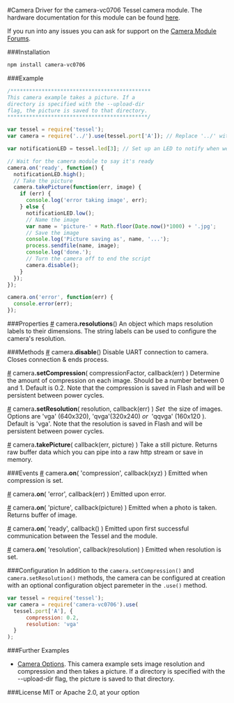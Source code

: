 #Camera
Driver for the camera-vc0706 Tessel camera module. The hardware documentation for this module can be found [here](https://github.com/tessel/hardware/blob/master/modules-overview.md#camera).

If you run into any issues you can ask for support on the [Camera Module Forums](http://forums.tessel.io/category/camera).

###Installation
```sh
npm install camera-vc0706
```

###Example
```js
/*********************************************
This camera example takes a picture. If a
directory is specified with the --upload-dir
flag, the picture is saved to that directory.
*********************************************/

var tessel = require('tessel');
var camera = require('../').use(tessel.port['A']); // Replace '../' with 'camera-vc0706' in your own code

var notificationLED = tessel.led[3]; // Set up an LED to notify when we're taking a picture

// Wait for the camera module to say it's ready
camera.on('ready', function() {
  notificationLED.high();
  // Take the picture
  camera.takePicture(function(err, image) {
    if (err) {
      console.log('error taking image', err);
    } else {
      notificationLED.low();
      // Name the image
      var name = 'picture-' + Math.floor(Date.now()*1000) + '.jpg';
      // Save the image
      console.log('Picture saving as', name, '...');
      process.sendfile(name, image);
      console.log('done.');
      // Turn the camera off to end the script
      camera.disable();
    }
  });
});

camera.on('error', function(err) {
  console.error(err);
});
```

###Properties
&#x20;<a href="#api-camera-resolutions-An-object-which-maps-resolution-labels-to-their-dimensions-The-string-labels-can-be-used-to-configure-the-camera-s-resolution" name="api-camera-resolutions-An-object-which-maps-resolution-labels-to-their-dimensions-The-string-labels-can-be-used-to-configure-the-camera-s-resolution">#</a> camera<b>.resolutions</b>() An object which maps resolution labels to their dimensions. The string labels can be used to configure the camera's resolution.  


###Methods
&#x20;<a href="#api-camera-disable-Disable-UART-connection-to-camera-Closes-connection-ends-process" name="api-camera-disable-Disable-UART-connection-to-camera-Closes-connection-ends-process">#</a> camera<b>.disable</b>() Disable UART connection to camera. Closes connection & ends process.  

&#x20;<a href="#api-camera-setCompression-compressionFactor-callback-err-Determine-the-amount-of-compression-on-each-image-Should-be-a-number-between-0-and-1-Default-is-0-2-Note-that-the-compression-is-saved-in-Flash-and-will-be-persistent-between-power-cycles" name="api-camera-setCompression-compressionFactor-callback-err-Determine-the-amount-of-compression-on-each-image-Should-be-a-number-between-0-and-1-Default-is-0-2-Note-that-the-compression-is-saved-in-Flash-and-will-be-persistent-between-power-cycles">#</a> camera<b>.setCompression</b>( compressionFactor, callback(err) ) Determine the amount of compression on each image. Should be a number between 0 and 1. Default is 0.2. Note that the compression is saved in Flash and will be persistent between power cycles.  

&#x20;<a href="#api-camera-setResolution-resolution-callback-err-Set-the-size-of-images-Options-are-vga-640x320-qvga-320x240-or-qqvga-160x120-Default-is-vga-Note-that-the-resolution-is-saved-in-Flash-and-will-be-persistent-between-power-cycles" name="api-camera-setResolution-resolution-callback-err-Set-the-size-of-images-Options-are-vga-640x320-qvga-320x240-or-qqvga-160x120-Default-is-vga-Note-that-the-resolution-is-saved-in-Flash-and-will-be-persistent-between-power-cycles">#</a> camera<b>.setResolution</b>( resolution, callback(err) ) <i>Set</i>&nbsp; the size of images\. Options are 'vga' (640x320), 'qvga'(320x240) <i>or</i>&nbsp; 'qqvga' (160x120 ). Default is 'vga'. Note that the resolution is saved in Flash and will be persistent between power cycles.  

&#x20;<a href="#api-camera-takePicture-callback-err-picture-Take-a-still-picture-Returns-raw-buffer-data-which-you-can-pipe-into-a-raw-http-stream-or-save-in-memory" name="api-camera-takePicture-callback-err-picture-Take-a-still-picture-Returns-raw-buffer-data-which-you-can-pipe-into-a-raw-http-stream-or-save-in-memory">#</a> camera<b>.takePicture</b>( callback(err, picture) ) Take a still picture. Returns raw buffer data which you can pipe into a raw http stream or save in memory.  

###Events
&#x20;<a href="#api-camera-on-compression-callback-xyz-Emitted-when-compression-is-set" name="api-camera-on-compression-callback-xyz-Emitted-when-compression-is-set">#</a> camera<b>.on</b>( 'compression', callback(xyz) ) Emitted when compression is set.  

&#x20;<a href="#api-camera-on-error-callback-err-Emitted-upon-error" name="api-camera-on-error-callback-err-Emitted-upon-error">#</a> camera<b>.on</b>( 'error', callback(err) ) Emitted upon error.  

&#x20;<a href="#api-camera-on-picture-callback-picture-Emitted-when-a-photo-is-taken-Returns-buffer-of-image" name="api-camera-on-picture-callback-picture-Emitted-when-a-photo-is-taken-Returns-buffer-of-image">#</a> camera<b>.on</b>( 'picture', callback(picture) ) Emitted when a photo is taken. Returns buffer of image.  

&#x20;<a href="#api-camera-on-ready-callback-Emitted-upon-first-successful-communication-between-the-Tessel-and-the-module" name="api-camera-on-ready-callback-Emitted-upon-first-successful-communication-between-the-Tessel-and-the-module">#</a> camera<b>.on</b>( 'ready', callback() ) Emitted upon first successful communication between the Tessel and the module.  

&#x20;<a href="#api-camera-on-resolution-callback-resolution-Emitted-when-resolution-is-set" name="api-camera-on-resolution-callback-resolution-Emitted-when-resolution-is-set">#</a> camera<b>.on</b>( 'resolution', callback(resolution) ) Emitted when resolution is set.  

###Configuration
In addition to the `camera.setCompression()` and `camera.setResolution()` methods, the camera can be configured at creation with an optional configuration object paremeter in the `.use()` method.
```js
var tessel = require('tessel');
var camera = require('camera-vc0706').use(
  tessel.port['A'], {
      compression: 0.2, 
      resolution: 'vga'
  }
);
```

###Further Examples
* [Camera Options](https://github.com/tessel/camera-vc0706/blob/master/examples/camera-options.js). This camera example sets image resolution and compression and then takes a picture. If a directory is specified with the --upload-dir flag, the picture is saved to that directory.


###License
MIT or Apache 2.0, at your option

